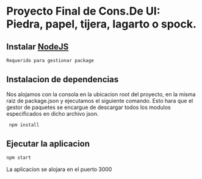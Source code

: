 
# Proyecto Final de Cons.De UI: Piedra, papel, tijera, lagarto o spock. 

## Instalar [NodeJS](https://nodejs.org/es/)
```bash
Requerido para gestionar package 
```

## Instalacion de dependencias
Nos alojamos con la consola en la ubicacion root del proyecto, en la misma raiz de package.json y ejecutamos el siguiente comando. Esto hara que el gestor de paquetes se encargue de descargar todos los modulos especificados en dicho archivo json.

```bash
 npm install
 ```


## Ejecutar la aplicacion
```bash
npm start
```
La aplicacion se alojara en el puerto 3000

